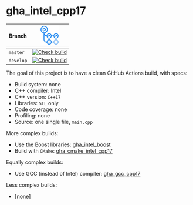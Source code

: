# gha_intel_cpp17

Branch   |[![GitHub Actions logo](pics/GitHubActions.png)](https://github.com/richelbilderbeek/gha_intel_cpp17/actions)
---------|-------------------------------------------------------------------------------------------------------------------------------------------------------------------------------------------------------------------------------------------
`master` |[![Check build](https://github.com/richelbilderbeek/gha_intel_cpp17/actions/workflows/check_build.yml/badge.svg?branch=master)](https://github.com/richelbilderbeek/gha_intel_cpp17/actions/workflows/check_build.yml)
`develop`|[![Check build](https://github.com/richelbilderbeek/gha_intel_cpp17/actions/workflows/check_build.yml/badge.svg?branch=develop)](https://github.com/richelbilderbeek/gha_intel_cpp17/actions/workflows/check_build.yml)

The goal of this project is to have a clean GitHub Actions build, with specs:

 * Build system: none
 * C++ compiler: Intel
 * C++ version: `C++17`
 * Libraries: `STL` only
 * Code coverage: none
 * Profiling: none
 * Source: one single file, `main.cpp`

More complex builds:

 * Use the Boost libraries: [gha_intel_boost](https://github.com/richelbilderbeek/gha_intel_cpp17_boost)
 * Build with `CMake`: [gha_cmake_intel_cpp17](https://github.com/richelbilderbeek/gha_cmake_intel_cpp17)

Equally complex builds:

 * Use GCC (instead of Intel) compiler: [gha_gcc_cpp17](https://github.com/richelbilderbeek/gha_gcc_cpp17)

Less complex builds:

 * [none]
 
